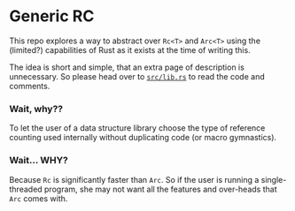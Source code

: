 # Generic RC

This repo explores a way to abstract over `Rc<T>` and `Arc<T>` using the
(limited?) capabilities of Rust as it exists at the time of writing this.

The idea is short and simple, that an extra page of description is unnecessary.
So please head over to [`src/lib.rs`](./src/lib.rs) to read the code and
comments.

### Wait, why??

To let the user of a data structure library choose the type of reference
counting used internally without duplicating code (or macro gymnastics).

### Wait... WHY?

Because `Rc` is significantly faster than `Arc`. So if the user is running a
single-threaded program, she may not want all the features and over-heads that
`Arc` comes with.
